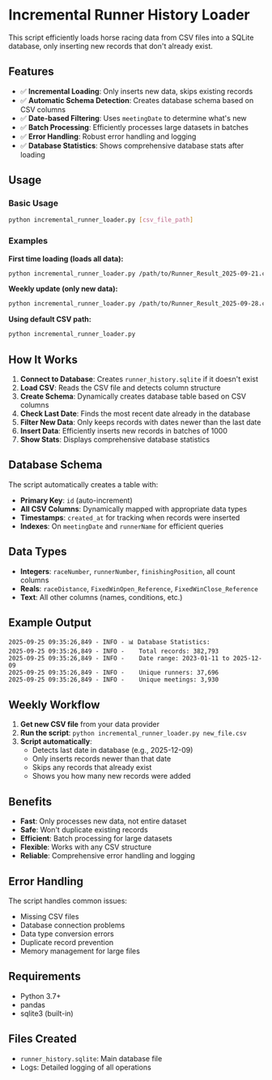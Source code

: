 # Incremental Runner History Loader

This script efficiently loads horse racing data from CSV files into a SQLite database, only inserting new records that don't already exist.

## Features

- ✅ **Incremental Loading**: Only inserts new data, skips existing records
- ✅ **Automatic Schema Detection**: Creates database schema based on CSV columns
- ✅ **Date-based Filtering**: Uses `meetingDate` to determine what's new
- ✅ **Batch Processing**: Efficiently processes large datasets in batches
- ✅ **Error Handling**: Robust error handling and logging
- ✅ **Database Statistics**: Shows comprehensive database stats after loading

## Usage

### Basic Usage
```bash
python incremental_runner_loader.py [csv_file_path]
```

### Examples

**First time loading (loads all data):**
```bash
python incremental_runner_loader.py /path/to/Runner_Result_2025-09-21.csv
```

**Weekly update (only new data):**
```bash
python incremental_runner_loader.py /path/to/Runner_Result_2025-09-28.csv
```

**Using default CSV path:**
```bash
python incremental_runner_loader.py
```

## How It Works

1. **Connect to Database**: Creates `runner_history.sqlite` if it doesn't exist
2. **Load CSV**: Reads the CSV file and detects column structure
3. **Create Schema**: Dynamically creates database table based on CSV columns
4. **Check Last Date**: Finds the most recent date already in the database
5. **Filter New Data**: Only keeps records with dates newer than the last date
6. **Insert Data**: Efficiently inserts new records in batches of 1000
7. **Show Stats**: Displays comprehensive database statistics

## Database Schema

The script automatically creates a table with:
- **Primary Key**: `id` (auto-increment)
- **All CSV Columns**: Dynamically mapped with appropriate data types
- **Timestamps**: `created_at` for tracking when records were inserted
- **Indexes**: On `meetingDate` and `runnerName` for efficient queries

## Data Types

- **Integers**: `raceNumber`, `runnerNumber`, `finishingPosition`, all count columns
- **Reals**: `raceDistance`, `FixedWinOpen_Reference`, `FixedWinClose_Reference`
- **Text**: All other columns (names, conditions, etc.)

## Example Output

```
2025-09-25 09:35:26,849 - INFO - 📊 Database Statistics:
2025-09-25 09:35:26,849 - INFO -    Total records: 382,793
2025-09-25 09:35:26,849 - INFO -    Date range: 2023-01-11 to 2025-12-09
2025-09-25 09:35:26,849 - INFO -    Unique runners: 37,696
2025-09-25 09:35:26,849 - INFO -    Unique meetings: 3,930
```

## Weekly Workflow

1. **Get new CSV file** from your data provider
2. **Run the script**: `python incremental_runner_loader.py new_file.csv`
3. **Script automatically**:
   - Detects last date in database (e.g., 2025-12-09)
   - Only inserts records newer than that date
   - Skips any records that already exist
   - Shows you how many new records were added

## Benefits

- **Fast**: Only processes new data, not entire dataset
- **Safe**: Won't duplicate existing records
- **Efficient**: Batch processing for large datasets
- **Flexible**: Works with any CSV structure
- **Reliable**: Comprehensive error handling and logging

## Error Handling

The script handles common issues:
- Missing CSV files
- Database connection problems
- Data type conversion errors
- Duplicate record prevention
- Memory management for large files

## Requirements

- Python 3.7+
- pandas
- sqlite3 (built-in)

## Files Created

- `runner_history.sqlite`: Main database file
- Logs: Detailed logging of all operations
